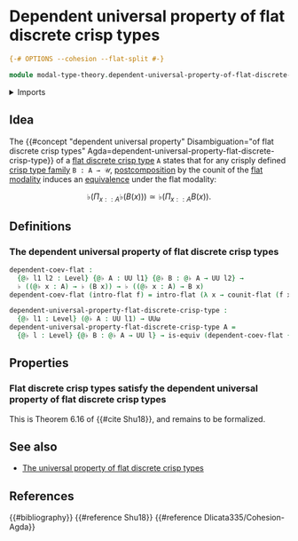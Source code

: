 # Dependent universal property of flat discrete crisp types

```agda
{-# OPTIONS --cohesion --flat-split #-}

module modal-type-theory.dependent-universal-property-of-flat-discrete-crisp-types where
```

<details><summary>Imports</summary>

```agda
open import foundation.equivalences
open import foundation.universe-levels

open import modal-type-theory.flat-modality
```

</details>

## Idea

The
{{#concept "dependent universal property" Disambiguation="of flat discrete crisp types" Agda=dependent-universal-property-flat-discrete-crisp-type}}
of a [flat discrete crisp type](modal-type-theory.flat-discrete-crisp-types.md)
`A` states that for any crisply defined
[crisp type family](modal-type-theory.crisp-types.md) `B : A → 𝒰`,
[postcomposition](foundation-core.postcomposition-functions.md) by the counit of
the [flat modality](modal-type-theory.flat-modality.md) induces an
[equivalence](foundation-core.equivalences.md) under the flat modality:

$$
♭ \left(Π_{x :: A} ♭ (B (x))\right) ≃ ♭ \left(Π_{x :: A} B (x)\right).
$$

## Definitions

### The dependent universal property of flat discrete crisp types

```agda
dependent-coev-flat :
  {@♭ l1 l2 : Level} {@♭ A : UU l1} {@♭ B : @♭ A → UU l2} →
  ♭ ((@♭ x : A) → ♭ (B x)) → ♭ ((@♭ x : A) → B x)
dependent-coev-flat (intro-flat f) = intro-flat (λ x → counit-flat (f x))

dependent-universal-property-flat-discrete-crisp-type :
  {@♭ l1 : Level} (@♭ A : UU l1) → UUω
dependent-universal-property-flat-discrete-crisp-type A =
  {@♭ l : Level} {@♭ B : @♭ A → UU l} → is-equiv (dependent-coev-flat {B = B})
```

## Properties

### Flat discrete crisp types satisfy the dependent universal property of flat discrete crisp types

This is Theorem 6.16 of {{#cite Shu18}}, and remains to be formalized.

## See also

- [The universal property of flat discrete crisp types](modal-type-theory.universal-property-of-flat-discrete-crisp-types.md)

## References

{{#bibliography}} {{#reference Shu18}} {{#reference Dlicata335/Cohesion-Agda}}
